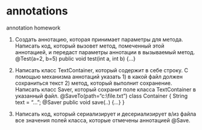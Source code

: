 # annotations
annotation homework

1. Создать аннотацию, которая принимает параметры для метода. Написать код, который вызовет метод, помеченный этой аннотацией, и передаст параметры аннотации в вызываемый метод.
@Test(a=2, b=5)
public void test(int a, int b) {...}

2. Написать класс TextContainer, который содержит в себе строку. С помощью механизма аннотаций указать 1) в какой файл должен сохраниться текст 2) метод, который выполнит сохранение. Написать класс Saver, который сохранит поле класса TextContainer в указанный файл.
@SaveTo(path=“c:\\file.txt”) class Container {
String text = “...”; @Saver
public void save(..) {...}
}

3. Написать код, который сериализирует и десериализирует в/из файла все значения полей класса, которые отмечены аннотацией @Save.
